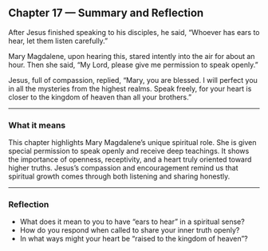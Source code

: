 ## Chapter 17 — Summary and Reflection

After Jesus finished speaking to his disciples, he said, “Whoever has ears to hear, let them listen carefully.”

Mary Magdalene, upon hearing this, stared intently into the air for about an hour. Then she said, “My Lord, please give me permission to speak openly.”

Jesus, full of compassion, replied, “Mary, you are blessed. I will perfect you in all the mysteries from the highest realms. Speak freely, for your heart is closer to the kingdom of heaven than all your brothers.”

---

### What it means

This chapter highlights Mary Magdalene’s unique spiritual role. She is given special permission to speak openly and receive deep teachings. It shows the importance of openness, receptivity, and a heart truly oriented toward higher truths. Jesus’s compassion and encouragement remind us that spiritual growth comes through both listening and sharing honestly.

---

### Reflection

* What does it mean to you to have “ears to hear” in a spiritual sense?
* How do you respond when called to share your inner truth openly?
* In what ways might your heart be “raised to the kingdom of heaven”?
